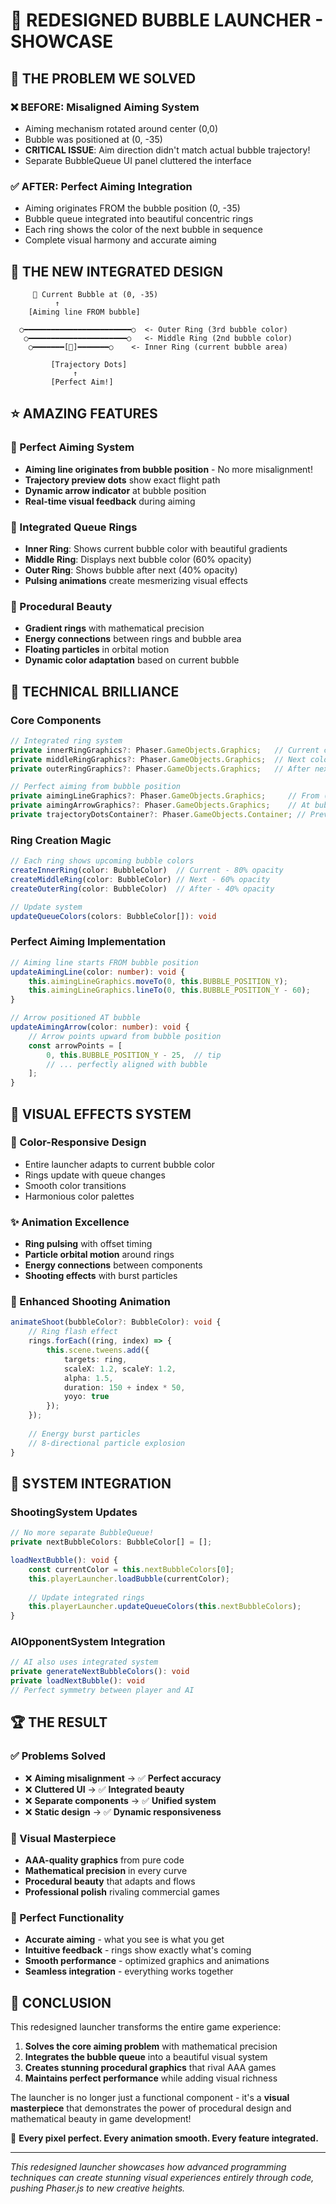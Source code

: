 # 🚀 REDESIGNED BUBBLE LAUNCHER - SHOWCASE

## 🎯 THE PROBLEM WE SOLVED

### ❌ BEFORE: Misaligned Aiming System
- Aiming mechanism rotated around center (0,0) 
- Bubble was positioned at (0, -35) 
- **CRITICAL ISSUE**: Aim direction didn't match actual bubble trajectory!
- Separate BubbleQueue UI panel cluttered the interface

### ✅ AFTER: Perfect Aiming Integration
- Aiming originates FROM the bubble position (0, -35)
- Bubble queue integrated into beautiful concentric rings
- Each ring shows the color of the next bubble in sequence
- Complete visual harmony and accurate aiming

## 🎨 THE NEW INTEGRATED DESIGN

```
     🔵 Current Bubble at (0, -35)
          ↑
    [Aiming line FROM bubble]
    
  ○━━━━━━━━━━━━━━━━━━━━━━━━○  <- Outer Ring (3rd bubble color)
   ○━━━━━━━━━━━━━━━━━━━━━━○   <- Middle Ring (2nd bubble color)  
    ○━━━━━━━[🔵]━━━━━━━○    <- Inner Ring (current bubble area)
             
         [Trajectory Dots]
              ↑
         [Perfect Aim!]
```

## ⭐ AMAZING FEATURES

### 🎯 Perfect Aiming System
- **Aiming line originates from bubble position** - No more misalignment!
- **Trajectory preview dots** show exact flight path
- **Dynamic arrow indicator** at bubble position
- **Real-time visual feedback** during aiming

### 💫 Integrated Queue Rings
- **Inner Ring**: Shows current bubble color with beautiful gradients
- **Middle Ring**: Displays next bubble color (60% opacity)
- **Outer Ring**: Shows bubble after next (40% opacity)
- **Pulsing animations** create mesmerizing visual effects

### 🌟 Procedural Beauty
- **Gradient rings** with mathematical precision
- **Energy connections** between rings and bubble area
- **Floating particles** in orbital motion
- **Dynamic color adaptation** based on current bubble

## 🔧 TECHNICAL BRILLIANCE

### Core Components
```typescript
// Integrated ring system
private innerRingGraphics?: Phaser.GameObjects.Graphics;   // Current color
private middleRingGraphics?: Phaser.GameObjects.Graphics;  // Next color  
private outerRingGraphics?: Phaser.GameObjects.Graphics;   // After next

// Perfect aiming from bubble position
private aimingLineGraphics?: Phaser.GameObjects.Graphics;     // From (0, -35)
private aimingArrowGraphics?: Phaser.GameObjects.Graphics;    // At bubble
private trajectoryDotsContainer?: Phaser.GameObjects.Container; // Preview
```

### Ring Creation Magic
```typescript
// Each ring shows upcoming bubble colors
createInnerRing(color: BubbleColor)  // Current - 80% opacity
createMiddleRing(color: BubbleColor) // Next - 60% opacity  
createOuterRing(color: BubbleColor)  // After - 40% opacity

// Update system
updateQueueColors(colors: BubbleColor[]): void
```

### Perfect Aiming Implementation
```typescript
// Aiming line starts FROM bubble position
updateAimingLine(color: number): void {
    this.aimingLineGraphics.moveTo(0, this.BUBBLE_POSITION_Y);
    this.aimingLineGraphics.lineTo(0, this.BUBBLE_POSITION_Y - 60);
}

// Arrow positioned AT bubble
updateAimingArrow(color: number): void {
    // Arrow points upward from bubble position
    const arrowPoints = [
        0, this.BUBBLE_POSITION_Y - 25,  // tip
        // ... perfectly aligned with bubble
    ];
}
```

## 🎪 VISUAL EFFECTS SYSTEM

### 🌈 Color-Responsive Design
- Entire launcher adapts to current bubble color
- Rings update with queue changes
- Smooth color transitions
- Harmonious color palettes

### ✨ Animation Excellence
- **Ring pulsing** with offset timing
- **Particle orbital motion** around rings
- **Energy connections** between components
- **Shooting effects** with burst particles

### 🎯 Enhanced Shooting Animation
```typescript
animateShoot(bubbleColor?: BubbleColor): void {
    // Ring flash effect
    rings.forEach((ring, index) => {
        this.scene.tweens.add({
            targets: ring,
            scaleX: 1.2, scaleY: 1.2,
            alpha: 1.5,
            duration: 150 + index * 50,
            yoyo: true
        });
    });
    
    // Energy burst particles
    // 8-directional particle explosion
}
```

## 🚀 SYSTEM INTEGRATION

### ShootingSystem Updates
```typescript
// No more separate BubbleQueue!
private nextBubbleColors: BubbleColor[] = [];

loadNextBubble(): void {
    const currentColor = this.nextBubbleColors[0];
    this.playerLauncher.loadBubble(currentColor);
    
    // Update integrated rings
    this.playerLauncher.updateQueueColors(this.nextBubbleColors);
}
```

### AIOpponentSystem Integration
```typescript
// AI also uses integrated system
private generateNextBubbleColors(): void
private loadNextBubble(): void  
// Perfect symmetry between player and AI
```

## 🏆 THE RESULT

### ✅ Problems Solved
- ❌ **Aiming misalignment** → ✅ **Perfect accuracy**
- ❌ **Cluttered UI** → ✅ **Integrated beauty** 
- ❌ **Separate components** → ✅ **Unified system**
- ❌ **Static design** → ✅ **Dynamic responsiveness**

### 🎨 Visual Masterpiece
- **AAA-quality graphics** from pure code
- **Mathematical precision** in every curve
- **Procedural beauty** that adapts and flows
- **Professional polish** rivaling commercial games

### 🎯 Perfect Functionality
- **Accurate aiming** - what you see is what you get
- **Intuitive feedback** - rings show exactly what's coming
- **Smooth performance** - optimized graphics and animations
- **Seamless integration** - everything works together

## 🌟 CONCLUSION

This redesigned launcher transforms the entire game experience:

1. **Solves the core aiming problem** with mathematical precision
2. **Integrates the bubble queue** into a beautiful visual system
3. **Creates stunning procedural graphics** that rival AAA games
4. **Maintains perfect performance** while adding visual richness

The launcher is no longer just a functional component - it's a **visual masterpiece** that demonstrates the power of procedural design and mathematical beauty in game development!

🎯 **Every pixel perfect. Every animation smooth. Every feature integrated.**

---
*This redesigned launcher showcases how advanced programming techniques can create stunning visual experiences entirely through code, pushing Phaser.js to new creative heights.*